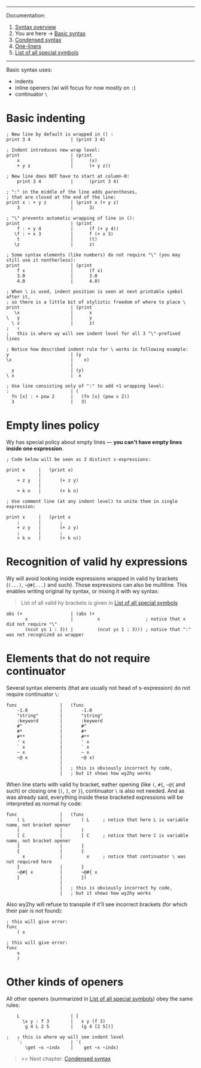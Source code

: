 
---
Documentation:
1. [Syntax overview](https://github.com/rmnavr/wy/blob/main/docs/01_Overview.md)
2. You are here -> [Basic syntax](https://github.com/rmnavr/wy/blob/main/docs/02_Basic.md) 
3. [Condensed syntax](https://github.com/rmnavr/wy/blob/main/docs/03_Condensed.md)
4. [One-liners](https://github.com/rmnavr/wy/blob/main/docs/04_One_liners.md) 
5. [List of all special symbols](https://github.com/rmnavr/wy/blob/main/docs/05_Symbols.md)
---

Basic syntax uses:
* indents
* inline openers (wi will focus for now mostly on `:`)
* continuator `\`

<!-- Indenting ‾‾‾‾‾‾‾‾‾‾‾‾‾‾‾‾‾‾‾‾‾‾‾‾‾‾‾‾‾‾‾‾‾‾‾‾‾‾‾‾‾‾‾‾‾‾‾‾‾‾‾‾‾‾‾‾‾‾‾‾‾‾‾‾\ {{{1 -->

# Basic indenting

```hy
; New line by default is wrapped in () :
print 3 4               | (print 3 4)

; Indent introduces new wrap level:
print                   | (print
    x                   |      (x)
    + y z               |      (+ y z))

; New line does NOT have to start at column-0:
    print 3 4           |      (print 3 4)

; ":" in the middle of the line adds parentheses,
; that are closed at the end of the line:
print x : + y z         | (print x (+ y z)
    3                   |      3)

; "\" prevents automatic wrapping of line in ():
print                   | (print
    f : + y 4           |      (f (+ y 4))
   \f : + x 3           |      f (+ x 3)
    t                   |      (t)
   \z                   |      z)

; Some syntax elements (like numbers) do not require "\" (you may still use it nontherless):
print                   | (print
    f x                 |      (f x)
    3.0                 |      3.0
    4.0                 |      4.0)

; When \ is used, indent position is seen at next printable symbol after it,
; so there is a little bit of stylistic freedom of where to place \
print                   | (print
   \x                   |      x
\   y                   |      y
  \ z                   |      z)
;   ↑
;   this is where wy will see indent level for all 3 "\"-prefixed lines

; Notice how described indent rule for \ works in following example:
y                       | (y
\x                      |    x)
                        |
  y                     | (y)
\ x                     |  x

; Use line consisting only of ":" to add +1 wrapping level:
:                       | (
  fn [x] : + pow 2      |   (fn [x] (pow x 2))
  3                     |   3)
```

<!-- __________________________________________________________________________/ }}}1 -->
<!-- Empty Lines ‾‾‾‾‾‾‾‾‾‾‾‾‾‾‾‾‾‾‾‾‾‾‾‾‾‾‾‾‾‾‾‾‾‾‾‾‾‾‾‾‾‾‾‾‾‾‾‾‾‾‾‾‾‾‾‾‾‾‾‾‾‾‾‾\ {{{1 -->

# Empty lines policy

Wy has special policy about empty lines — **you can't have empty lines inside one expression**.

```hy
; Code below will be seen as 3 distinct s-expressions:

print x     |   (print x)
            |
    + z y   |       (+ z y)
            |
    + k n   |       (+ k n)

; Use comment line (at any indent level) to unite them in single expression:

print x     |   (print x
    ;       |       ;
    + z y   |       (+ z y)
    ;       |       ;
    + k n   |       (+ k n))
```

<!-- __________________________________________________________________________/ }}}1 -->
<!-- Hy expressions ‾‾‾‾‾‾‾‾‾‾‾‾‾‾‾‾‾‾‾‾‾‾‾‾‾‾‾‾‾‾‾‾‾‾‾‾‾‾‾‾‾‾‾‾‾‾‾‾‾‾‾‾‾‾‾‾‾‾‾\ {{{1 -->

# Recognition of valid hy expressions

Wy will avoid looking inside expressions wrapped in valid hy brackets (`(...)`, `~@#{...}` and such).
Those expressions can also be multiline. This enables writing original hy syntax, or mixing it with wy syntax:
> List of all valid hy brackets is given in [List of all special symbols](https://github.com/rmnavr/wy/blob/main/docs/05_Symbols.md)

```hy
abs (+                  | (abs (+
       x                |         x                 ; notice that x did not require "\"
       (ncut ys 1 : 3)) |         (ncut ys 1 : 3))) ; notice that ":" was not recognized as wrapper
```

<!-- __________________________________________________________________________/ }}}1 -->
<!-- No continuator required ‾‾‾‾‾‾‾‾‾‾‾‾‾‾‾‾‾‾‾‾‾‾‾‾‾‾‾‾‾‾‾‾‾‾‾‾‾‾‾‾‾‾‾‾‾‾‾‾‾‾\ {{{1 -->

# Elements that do not require continuator

Several syntax elements (that are usually not head of s-expression) do not require continuator `\`:
```hy
func                |   (func
    -1.0            |       -1.0
    "string"        |       "string"
    :keyword        |       :keyword
    #^              |       #^
    #*              |       #*
    #**             |       #**
    ' x             |       ' x
    ` x             |       ` x
    ~ x             |       ~ x
    ~@ x            |       ~@ x)
                    |
                    |   ; this is obviously incorrect hy code,
                    |   ; but it shows how wy2hy works
```

When line starts with valid hy bracket, eather opening (like `(`, `#{`, `~@{` and such)
or closing one (`)`, `]`, or `}`), continuator `\` is also not needed.
And as was already said, everything inside these bracketed expressions will be interpreted as normal hy code:

```hy
func                |   (func
    ( L             |       ( L     ; notice that here L is variable name, not bracket opener
    )               |       )
    [ C             |       [ C     ; notice that here C is variable name, not bracket opener
    ]               |       ]
    {               |       {
      x             |         x     ; notice that continuator \ was not required here
    }               |       }
    ~@#{ x          |       ~@#{ x
    }               |       })
                    |
                    |   ; this is obviously incorrect hy code,
                    |   ; but it shows how wy2hy works
```

Also wy2hy will refuse to transpile if it'll see incorrect brackets (for which their pair is not found):
```hy
; this will give error:
func
    ( x

; this will give error:
func
    x
    )
```

<!-- __________________________________________________________________________/ }}}1 -->
<!-- Other openers ‾‾‾‾‾‾‾‾‾‾‾‾‾‾‾‾‾‾‾‾‾‾‾‾‾‾‾‾‾‾‾‾‾‾‾‾‾‾‾‾‾‾‾‾‾‾‾‾‾‾‾‾‾‾‾‾‾‾‾‾\ {{{1 -->

# Other kinds of openers

All other openers
(summarized in [List of all special symbols](https://github.com/rmnavr/wy/blob/main/docs/05_Symbols.md))
obey the same rules:

```hy
    L                   | [
      \x y : f 3        |   x y (f 3)
       g 4 L 2 5        |   (g 4 [2 5])]

;   ↓ this is where wy will see indent level
    `:                  | `(
       \get ~x ~indx    |    get ~x ~indx)
```

<!-- __________________________________________________________________________/ }}}1 -->

> \>\> Next chapter: [Condensed syntax](https://github.com/rmnavr/wy/blob/main/docs/03_Condensed.md)




